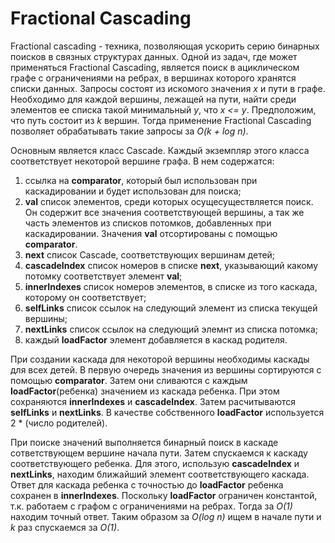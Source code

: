 Fractional Cascading
=================
Fractional cascading - техника, позволяющая ускорить серию бинарных поисков в связных структурах данных. 
Одной из задач, где может применяться Fractional Cascading, является поиск в ациклическом графе с ограничениями на ребрах, в вершинах которого хранятся списки данных. Запросы состоят из искомого значения *x* и пути в графе. Необходимо для каждой вершины, лежащей на пути, найти среди элементов ее списка такой минимальный *y*, что *x <= y*. Предположим, что путь состоит из *k* вершин. Тогда применение Fractional Cascading позволяет обрабатывать такие запросы за *O(k + log n)*. 

Основным является класс Cascade. Каждый экземпляр этого класса соответствует некоторой вершине графа. В нем содержатся:

1. ссылка на **comparator**, который был использован при каскадировании и будет использован для поиска;
2. **val** список элементов, среди которых осущесуществляется поиск. Он содержит все значения соответствующей вершины, а так же часть элементов из списков потомков, добавленных при каскадировании. Значения **val** отсортированы с помощью **comparator**.
3. **next** список Cascade, соответствующих вершинам детей;
4. **cascadeIndex** список номеров в списке **next**, указывающий какому потомку соответствует элемент **val**;
5. **innerIndexes** список номеров элементов, в списке из того каскада, которому он соответствует;
6. **selfLinks** список ссылок на следующий элемент из списка текущей вершины;
7. **nextLinks** список ссылок на следующий элемнт из списка потомка;
8. каждый **loadFactor** элемент добавляется в каскад родителя.

При создании каскада для некоторой вершины необходимы каскады для всех детей. В первую очередь значения из вершины сортируются с помощью **comparator**. Затем они сливаются с каждым **loadFactor**(ребенка) значением из каскада ребенка. При этом сохраняются **innerIndexes** и **cascadeIndex**. Затем расчитываются **selfLinks** и **nextLinks**. В качестве собственного **loadFactor** используется 2 * (число родителей).

При поиске значений выполняется бинарный поиск в каскаде сответствующем вершине начала пути. Затем спускаемся к каскаду соответствующего ребенка. Для этого, использую **cascadeIndex** и **nextLinks**, находим ближайший элемент соответствующего каскада. Ответ для каскада ребенка с точностью до **loadFactor** ребенка сохранен в **innerIndexes**. Поскольку **loadFactor** ограничен константой, т.к. работаем с графом с ограничениями на ребрах. Тогда за *О(1)* находим точный ответ. Таким образом за *O(log n)* ищем в начале пути и *k* раз спускаемся за *O(1)*.

